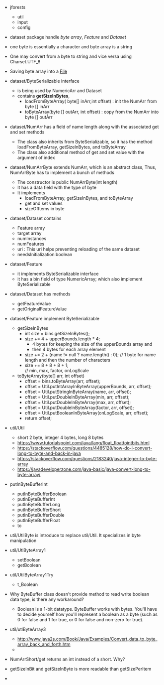 

- jforests
	- util
	- input
	- config




- dataset package handle _byte array_, _Feature_ and _Dataset_
- one byte is essentially a character and byte array is a string  
- One may convert from a byte to string and vice versa using Charset.UTF_8  
- Saving byte array into a [File](https://www.mkyong.com/java/how-to-convert-array-of-bytes-into-file/)

- dataset/ByteSerializable interface 
	- is being used by NumericArr and Dataset
	- contains **getSizeInBytes**,
		- loadFromByteArray( byte[] inArr,int offset) : init the NumArr from byte [] inArr  
		- toByteArray(byte [] outArr, int offset) : copy from the NumArr into byte [] outArr
- dataset/NumArr has a field of name length along with the associated get and set methods
	- The class also inherits from ByteSerializable, so it has the method loadFromByteArray, getSizeInBytes, and toByteArray
	- The class also additional method of get and set value with the argument of index
- dataset/NumArrByte extends NumArr, which is an abstract class, Thus, NumArrByte has to implement a bunch of methods	
	- The constructor is  public NumArrByte(int length)
	- It has a data field with the type of byte
	- It implements 
		- loadFromByteArray, getSizeInBytes, and toByteArray
		- get and set values 
		- sizeOfItems in byte
- dataset/Dataset contains
	- Feature array
	- target array
	- numInstances
	- numFeatures
	- uri : This uri helps preventing reloading of the same dataset
	- needsInitialization boolean
- dataset/Feature 
	- it implements ByteSerializable interface
	- it has a bin field of type NumericArray; which also implement ByteSerializable
- dataset/Dataset has methods
	- getFeatureValue
	- getOriginalFeatureValue	
- dataset/Feature implement ByteSerializable
	- getSizeInBytes
		- int size = bins.getSizeInBytes();
		- size += 4 + upperBounds.length * 4;
			- 4 bytes for keeping the size of the upperBounds array and 
			- then 4 bytes for each array element
		- size += 2 + (name != null ? name.length() : 0); 
		// 1 byte for name length and then the number of characters
		- size += 8 + 8 + 8 + 1; 		
			// min, max, factor, onLogScale
	- toByteArray(byte[] arr, int offset)
		- offset = bins.toByteArray(arr, offset);
		- offset = Util.putIntArrayInByteArray(upperBounds, arr, offset);
		- offset = Util.putStringInByteArray(name, arr, offset);
		- offset = Util.putDoubleInByteArray(min, arr, offset);
		- offset = Util.putDoubleInByteArray(max, arr, offset);
		- offset = Util.putDoubleInByteArray(factor, arr, offset);
		- offset = Util.putBooleanInByteArray(onLogScale, arr, offset);
		- return offset;
- util/Util
	- short 2 byte, integer 4 bytes, long 8 bytes
	- https://www.tutorialspoint.com/java/lang/float_floattointbits.html
	- https://stackoverflow.com/questions/4485128/how-do-i-convert-long-to-byte-and-back-in-java
	- https://stackoverflow.com/questions/2183240/java-integer-to-byte-array
	- https://javadeveloperzone.com/java-basic/java-convert-long-to-byte-array/
- putInByteBufferInt
	- putInByteBufferBoolean
	- putInByteBufferInt
	- putInByteBufferLong	
	- putInByteBufferShort
	- putInByteBufferDouble
	- putInByteBufferFloat
	- to
- util/UtilByte is introduce to replace util/Util. It specializes in byte manipulation	
		



- util/UtlByteArray1
	- setBoolean
	- getBoolean
- util/UtilByteArray1Try
	- t_Boolean
- Why ByteBuffer class doesn't provide method to read write boolean data type, is there any workaround?
	- Boolean is a 1-bit datatype. ByteBuffer works with bytes. You'll have to decide yourself how you'll represent a boolean as a byte (such as 0 for false and 1 for true, or 0 for false and non-zero for true).
- util/utlByteArray3
	- http://www.java2s.com/Book/Java/Examples/Convert_data_to_byte_array_back_and_forth.htm
	- 


- NumArrShort/get returns an int instead of a short. Why?
- getSizeInBit and getSizeInByte is more readable than getSizePerItem
- 
